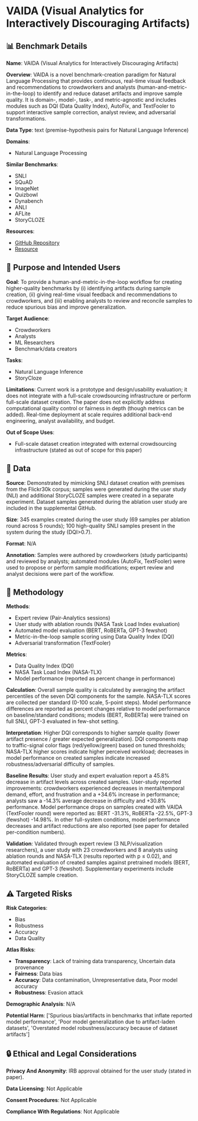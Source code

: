 # VAIDA (Visual Analytics for Interactively Discouraging Artifacts)

## 📊 Benchmark Details

**Name**: VAIDA (Visual Analytics for Interactively Discouraging Artifacts)

**Overview**: VAIDA is a novel benchmark-creation paradigm for Natural Language Processing that provides continuous, real-time visual feedback and recommendations to crowdworkers and analysts (human-and-metric-in-the-loop) to identify and reduce dataset artifacts and improve sample quality. It is domain-, model-, task-, and metric-agnostic and includes modules such as DQI (Data Quality Index), AutoFix, and TextFooler to support interactive sample correction, analyst review, and adversarial transformations.

**Data Type**: text (premise-hypothesis pairs for Natural Language Inference)

**Domains**:
- Natural Language Processing

**Similar Benchmarks**:
- SNLI
- SQuAD
- ImageNet
- Quizbowl
- Dynabench
- ANLI
- AFLite
- StoryCLOZE

**Resources**:
- [GitHub Repository](https://github.com/aarunku5/VAIDA-EACL-2023.git)
- [Resource](https://arxiv.org/abs/2302.04434)

## 🎯 Purpose and Intended Users

**Goal**: To provide a human-and-metric-in-the-loop workflow for creating higher-quality benchmarks by (i) identifying artifacts during sample creation, (ii) giving real-time visual feedback and recommendations to crowdworkers, and (iii) enabling analysts to review and reconcile samples to reduce spurious bias and improve generalization.

**Target Audience**:
- Crowdworkers
- Analysts
- ML Researchers
- Benchmark/data creators

**Tasks**:
- Natural Language Inference
- StoryCloze

**Limitations**: Current work is a prototype and design/usability evaluation; it does not integrate with a full-scale crowdsourcing infrastructure or perform full-scale dataset creation. The paper does not explicitly address computational quality control or fairness in depth (though metrics can be added). Real-time deployment at scale requires additional back-end engineering, analyst availability, and budget.

**Out of Scope Uses**:
- Full-scale dataset creation integrated with external crowdsourcing infrastructure (stated as out of scope for this paper)

## 💾 Data

**Source**: Demonstrated by mimicking SNLI dataset creation with premises from the Flickr30k corpus; samples were generated during the user study (NLI) and additional StoryCLOZE samples were created in a separate experiment. Dataset samples generated during the ablation user study are included in the supplemental GitHub.

**Size**: 345 examples created during the user study (69 samples per ablation round across 5 rounds); 100 high-quality SNLI samples present in the system during the study (DQI>0.7).

**Format**: N/A

**Annotation**: Samples were authored by crowdworkers (study participants) and reviewed by analysts; automated modules (AutoFix, TextFooler) were used to propose or perform sample modifications; expert review and analyst decisions were part of the workflow.

## 🔬 Methodology

**Methods**:
- Expert review (Pair-Analytics sessions)
- User study with ablation rounds (NASA Task Load Index evaluation)
- Automated model evaluation (BERT, RoBERTa, GPT-3 fewshot)
- Metric-in-the-loop sample scoring using Data Quality Index (DQI)
- Adversarial transformation (TextFooler)

**Metrics**:
- Data Quality Index (DQI)
- NASA Task Load Index (NASA-TLX)
- Model performance (reported as percent change in performance)

**Calculation**: Overall sample quality is calculated by averaging the artifact percentiles of the seven DQI components for the sample. NASA-TLX scores are collected per standard (0-100 scale, 5-point steps). Model performance differences are reported as percent changes relative to model performance on baseline/standard conditions; models (BERT, RoBERTa) were trained on full SNLI, GPT-3 evaluated in few-shot setting.

**Interpretation**: Higher DQI corresponds to higher sample quality (lower artifact presence / greater expected generalization). DQI components map to traffic-signal color flags (red/yellow/green) based on tuned thresholds; NASA-TLX higher scores indicate higher perceived workload; decreases in model performance on created samples indicate increased robustness/adversarial difficulty of samples.

**Baseline Results**: User study and expert evaluation report a 45.8% decrease in artifact levels across created samples. User-study reported improvements: crowdworkers experienced decreases in mental/temporal demand, effort, and frustration and a +34.6% increase in performance; analysts saw a -14.3% average decrease in difficulty and +30.8% performance. Model performance drops on samples created with VAIDA (TextFooler round) were reported as: BERT -31.3%, RoBERTa -22.5%, GPT-3 (fewshot) -14.98%. In other full-system conditions, model performance decreases and artifact reductions are also reported (see paper for detailed per-condition numbers).

**Validation**: Validated through expert review (3 NLP/visualization researchers), a user study with 23 crowdworkers and 8 analysts using ablation rounds and NASA-TLX (results reported with p ≤ 0.02), and automated evaluation of created samples against pretrained models (BERT, RoBERTa) and GPT-3 (fewshot). Supplementary experiments include StoryCLOZE sample creation.

## ⚠️ Targeted Risks

**Risk Categories**:
- Bias
- Robustness
- Accuracy
- Data Quality

**Atlas Risks**:
- **Transparency**: Lack of training data transparency, Uncertain data provenance
- **Fairness**: Data bias
- **Accuracy**: Data contamination, Unrepresentative data, Poor model accuracy
- **Robustness**: Evasion attack

**Demographic Analysis**: N/A

**Potential Harm**: ['Spurious bias/artifacts in benchmarks that inflate reported model performance', 'Poor model generalization due to artifact-laden datasets', 'Overstated model robustness/accuracy because of dataset artifacts']

## 🔒 Ethical and Legal Considerations

**Privacy And Anonymity**: IRB approval obtained for the user study (stated in paper).

**Data Licensing**: Not Applicable

**Consent Procedures**: Not Applicable

**Compliance With Regulations**: Not Applicable

